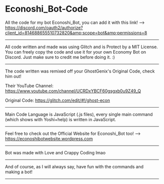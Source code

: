 # Econoshi_Bot-Code
All the code for my bot Econoshi_Bot, you can add it with this link! --> https://discord.com/oauth2/authorize?client_id=814688655510732820&amp;scope=bot&amp;permissions=8

-----------------------------------------------------------------------------------

All code written and made was using Glitch and is Protect by a MIT License. You can freely copy the code and use it for your own Economy Bot on Discord. Just make sure to credit me before doing it. :)

-----------------------------------------------------------------------------------

The code written was remixed off your GhostGenix's Original Code, check him out!

Their YouTube Channel: https://www.youtube.com/channel/UCRDxYBCF60gsgxb0u9Z49_Q

Original Code: https://glitch.com/edit/#!/ghost-econ

-----------------------------------------------------------------------------------

Main Code Language is JavaScript (.js files), every single main command (which shows with Yoshi+help) is written in JavaScript.

-----------------------------------------------------------------------------------

Feel free to check out the Official Website for Econoshi_Bot too! --> https://econoshibotwebsite.wordpress.com

-----------------------------------------------------------------------------------

Bot was made with Love and Crappy Coding lmao

-----------------------------------------------------------------------------------

And of course, as I will always say, have fun with the commands and making a bot!

-----------------------------------------------------------------------------------
